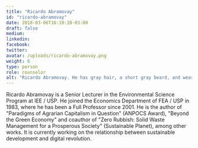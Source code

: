 ```yaml
---
title: "Ricardo Abramovay"
id: "ricardo-abramovay"
date: 2018-03-06T16:10:28-03:00
draft: false
medium:
linkedin:
facebook:
twitter:
avatar: /uploads/ricardo-abramovay.png
weight: 6
type: person
role: counselor
alt: "Ricardo Abramovay. He has gray hair, a short gray beard, and wears glasses"
---
```


Ricardo Abramovay is a Senior Lecturer in the Environmental Science Program at IEE / USP. He joined the Economics Department of FEA / USP in 1983, where he has been a Full Professor since 2001. He is the author of "Paradigms of Agrarian Capitalism in Question" (ANPOCS Award), "Beyond the Green Economy" and coauthor of "Zero Rubbish: Solid Waste Management for a Prosperous Society" (Sustainable Planet), among other works. It is currently working on the relationship between sustainable development and digital revolution.
